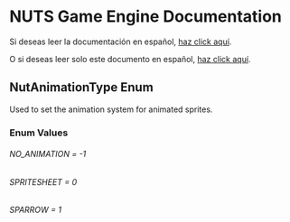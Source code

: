 # NUTS Game Engine Documentation

Si deseas leer la documentación en español, [haz click aquí](/DOCUMENTATION_Ñ/INDEX.md).

O si deseas leer solo este documento en español, [haz click aquí](/DOCUMENTATION_Ñ/FILES/NUTANIMATIONTYPE.md).

## NutAnimationType Enum

Used to set the animation system for animated sprites.

### Enum Values

###### NO_ANIMATION = -1
###### SPRITESHEET = 0
###### SPARROW = 1
